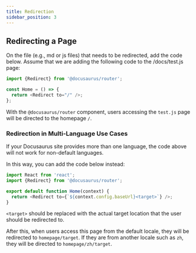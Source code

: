 ```yaml
---
title: Redirection
sidebar_position: 3
---
```


## Redirecting a Page

On the file (e.g., md or js files) that needs to be redirected, add the code below. Assume that we are adding the following code to the /docs/test.js page:

  ```js
  import {Redirect} from '@docusaurus/router';

  const Home = () => {
    return <Redirect to="/" />;
  };
  ```

  With the `@docusaurus/router` component, users accessing the `test.js` page will be directed to the homepage `/`.

### Redirection in Multi-Language Use Cases

If your Docusaurus site provides more than one language, the code above will not work for non-default languages.

In this way, you can add the code below instead:
  
```js
import React from 'react';
import {Redirect} from '@docusaurus/router';

export default function Home(context) {
  return <Redirect to={`${context.config.baseUrl}<target>`} />;
}
```

`<target>` should be replaced with the actual target location that the user should be redirected to.

After this, when users access this page from the default locale, they will be redirected to `homepage/target`. If they are from another locale such as `zh`, they will be directed to `homepage/zh/target`.

<!--
## Redirection Using a Plugin
-->